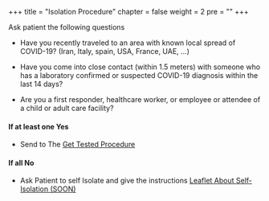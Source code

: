 +++
title = "Isolation Procedure"
chapter = false
weight = 2
pre = "<b></b>"
+++

Ask patient the following questions 
* Have you recently traveled to an area with known local spread of COVID-19? (Iran, Italy, spain, USA, France, UAE, …) 

* Have you come into close contact (within 1.5 meters) with someone who has a laboratory confirmed or suspected COVID-19 diagnosis within the last 14 days? 

* Are you a first responder, healthcare worker, or employee or attendee of a child or adult care facility? 

#### If at least one **Yes**
- Send to The [Get Tested Procedure](/Covid19-Page/public/typicalprocedures/testedprocedure)  


#### If all  **No**
- Ask Patient to self Isolate and give the instructions [Leaflet About Self-Isolation (SOON)](/Soon/)

